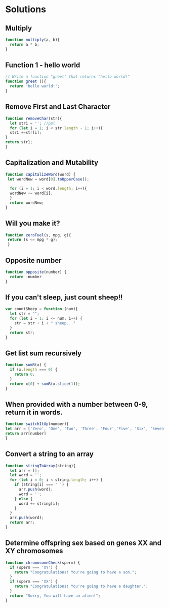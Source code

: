 # Solutions

## Multiply

```JavaScript
function multiply(a, b){
  return a * b;
}
```

## Function 1 - hello world

```JavaScript
// Write a function "greet" that returns "hello world!"
function greet (){
  return 'hello world!';
}
```

## Remove First and Last Character

```JavaScript
function removeChar(str){
  let str1 = ''; //ppl
  for (let i = 1; i < str.length - 1; i++){
  str1 +=str[i];
}
return str1;
}
```

## Capitalization and Mutability

```JavaScript
function capitalizeWord(word) {
 let wordNew = word[0].toUpperCase();
  
  for (i = 1; i < word.length; i++){
  wordNew += word[i];
  }
  return wordNew;
}
```

## Will you make it?

```JavaScript
function zeroFuel(s, mpg, g){
 return (s <= mpg * g);
 }
 ```

 ## Opposite number

```JavaScript
function opposite(number) {
  return -number
}
```

## If you can't sleep, just count sheep!!
```JavaScript
var countSheep = function (num){
  let str = "";
  for (let i = 1; i <= num; i++) {
    str = str + i + " sheep..."
  }
  return str;
}
```

## Get list sum recursively

```JavaScript
function sumR(x) {
  if (x.length === 0) {
    return 0;
  }
  return x[0] + sumR(x.slice(1));
}
```

## When provided with a number between 0-9, return it in words.

```JavaScript
function switchItUp(number){
let arr = ['Zero', 'One', 'Two', 'Three', 'Four','Five', 'Six', 'Seven', 'Eight', 'Nine'];
return arr[number]
}
```
## Convert a string to an array

```javascript
function stringToArray(string){
  let arr = [];
  let word = '';
  for (let i = 0; i < string.length; i++) {
    if (string[i] === ' ') {
      arr.push(word);
      word = '';
    } else {
      word += string[i];
    }
  }
  arr.push(word);
  return arr;
}
```

## Determine offspring sex based on genes XX and XY chromosomes

```JavaScript
function chromosomeCheck(sperm) {
  if (sperm === 'XY') {
    return "Congratulations! You're going to have a son.";
  }
  if (sperm === 'XX') {
    return "Congratulations! You're going to have a daughter.";
  }
  return "Sorry, You will have an alien!";
}
```